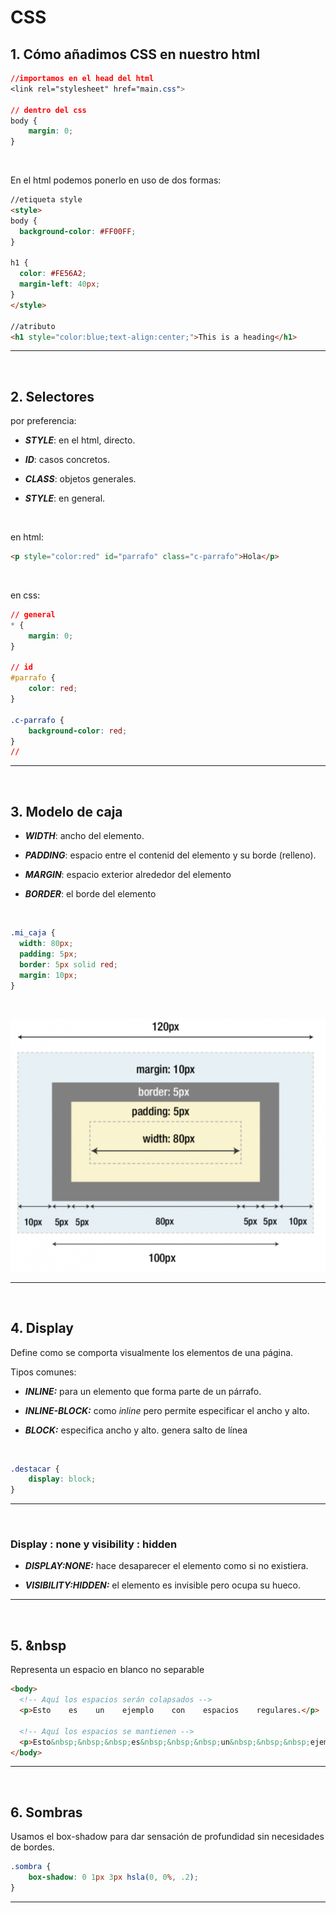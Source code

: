 # CSS
## 1. Cómo añadimos CSS en nuestro html
```css
//importamos en el head del html
<link rel="stylesheet" href="main.css">

// dentro del css
body {
    margin: 0;
}
```
<br>

En el html podemos ponerlo en uso de dos formas:
```html
//etiqueta style
<style>
body {
  background-color: #FF00FF;
}
 
h1 {
  color: #FE56A2;
  margin-left: 40px;
}
</style>

//atributo
<h1 style="color:blue;text-align:center;">This is a heading</h1>
```

---
<br>

## 2. Selectores
por preferencia:
- **_STYLE_**: en el html, directo.

- **_ID_**: casos concretos. 

- **_CLASS_**: objetos generales.

- **_STYLE_**: en general.
<br>

en html: 
```html
<p style="color:red" id="parrafo" class="c-parrafo">Hola</p>
```
<br>

en css:
```css
// general
* {
    margin: 0;
}

// id
#parrafo {
    color: red;
}

.c-parrafo {
    background-color: red;
}
//
```

---
<br>

## 3. Modelo de caja
- **_WIDTH_**: ancho del elemento.

- **_PADDING_**: espacio entre el contenid del elemento y su borde (relleno).

- **_MARGIN_**: espacio exterior alrededor del elemento

- **_BORDER_**: el borde del elemento
<br>

```css
.mi_caja {
  width: 80px;
  padding: 5px;
  border: 5px solid red;
  margin: 10px;
}
```
<br>

![imagen importancia botones](../../images//wmbp.png)

---
<br>

## 4. Display
Define como se comporta visualmente los elementos de una página.
<br>

Tipos comunes:
- **_INLINE:_** para un elemento que forma parte de un párrafo.

- **_INLINE-BLOCK:_** como _inline_ pero permite especificar el ancho y alto.

- **_BLOCK:_** especifica ancho y alto. genera salto de línea
<br>

```css
.destacar {
    display: block;
}
```
---
<br>

### Display : none y visibility : hidden
- **_DISPLAY:NONE:_** hace desaparecer el elemento como si no existiera.

- **_VISIBILITY:HIDDEN:_** el elemento es invisible pero ocupa su hueco.

---
<br>

## 5. &nbsp
Representa un espacio en blanco no separable
<br>

```html
<body>
  <!-- Aquí los espacios serán colapsados -->
  <p>Esto    es    un    ejemplo    con    espacios    regulares.</p>

  <!-- Aquí los espacios se mantienen -->
  <p>Esto&nbsp;&nbsp;&nbsp;es&nbsp;&nbsp;&nbsp;un&nbsp;&nbsp;&nbsp;ejemplo&nbsp;&nbsp;&nbsp;con&nbsp;&nbsp;&nbsp;espacios&nbsp;&nbsp;&nbsp;no&nbsp;&nbsp;&nbsp;colapsados.</p>
</body>
```

---
<br>

## 6. Sombras
Usamos el box-shadow para dar sensación de profundidad sin necesidades de bordes.
<br>

```css
.sombra {
    box-shadow: 0 1px 3px hsla(0, 0%, .2);
}
```

---
<br>



